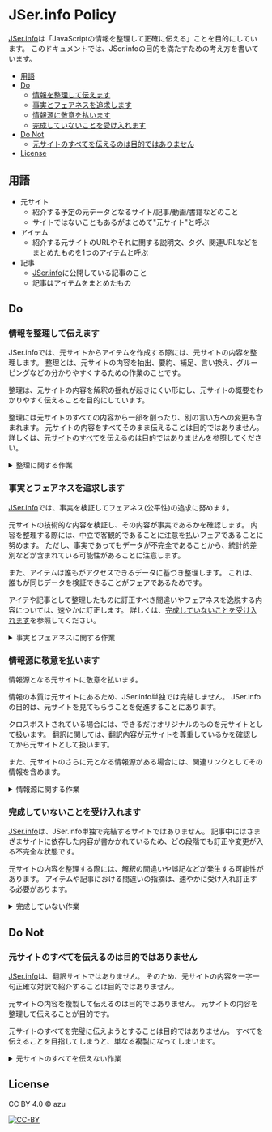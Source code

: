 # JSer.info Policy

[JSer.info][]は「JavaScriptの情報を整理して正確に伝える」ことを目的にしています。
このドキュメントでは、JSer.infoの目的を満たすための考え方を書いています。

<!-- TOC -->

- [用語](#%E7%94%A8%E8%AA%9E)
- [Do](#do)
    - [情報を整理して伝えます](#%E6%83%85%E5%A0%B1%E3%82%92%E6%95%B4%E7%90%86%E3%81%97%E3%81%A6%E4%BC%9D%E3%81%88%E3%81%BE%E3%81%99)
    - [事実とフェアネスを追求します](#%E4%BA%8B%E5%AE%9F%E3%81%A8%E3%83%95%E3%82%A7%E3%82%A2%E3%83%8D%E3%82%B9%E3%82%92%E8%BF%BD%E6%B1%82%E3%81%97%E3%81%BE%E3%81%99)
    - [情報源に敬意を払います](#%E6%83%85%E5%A0%B1%E6%BA%90%E3%81%AB%E6%95%AC%E6%84%8F%E3%82%92%E6%89%95%E3%81%84%E3%81%BE%E3%81%99)
    - [完成していないことを受け入れます](#%E5%AE%8C%E6%88%90%E3%81%97%E3%81%A6%E3%81%84%E3%81%AA%E3%81%84%E3%81%93%E3%81%A8%E3%82%92%E5%8F%97%E3%81%91%E5%85%A5%E3%82%8C%E3%81%BE%E3%81%99)
- [Do Not](#do-not)
    - [元サイトのすべてを伝えるのは目的ではありません](#%E5%85%83%E3%82%B5%E3%82%A4%E3%83%88%E3%81%AE%E3%81%99%E3%81%B9%E3%81%A6%E3%82%92%E4%BC%9D%E3%81%88%E3%82%8B%E3%81%AE%E3%81%AF%E7%9B%AE%E7%9A%84%E3%81%A7%E3%81%AF%E3%81%82%E3%82%8A%E3%81%BE%E3%81%9B%E3%82%93)
- [License](#license)

<!-- /TOC -->

## 用語

- 元サイト
    - 紹介する予定の元データとなるサイト/記事/動画/書籍などのこと
    - サイトではないこともあるがまとめて"元サイト"と呼ぶ
- アイテム
    - 紹介する元サイトのURLやそれに関する説明文、タグ、関連URLなどをまとめたものを1つのアイテムと呼ぶ
- 記事
    - [JSer.info][]に公開している記事のこと
    - 記事はアイテムをまとめたもの

## Do

### 情報を整理して伝えます

JSer.infoでは、元サイトからアイテムを作成する際には、元サイトの内容を整理します。
整理とは、元サイトの内容を抽出、要約、補足、言い換え、グルーピングなどの分かりやすくするための作業のことです。

整理は、元サイトの内容を解釈の揺れが起きにくい形にし、元サイトの概要をわかりやすく伝えることを目的にしています。

整理には元サイトのすべての内容から一部を削ったり、別の言い方への変更も含まれます。
元サイトの内容をすべてそのまま伝えることは目的ではありません。
詳しくは、[元サイトのすべてを伝えるのは目的ではありません](#元サイトのすべてを伝えるのは目的ではありません)を参照してください。

<details>
<summary>整理に関する作業</summary>

- グルーピング
    - リリースノートなら`major`/`minor`/`patch`を意識してまとめる
        - 破壊的な変更、機能追加と修正でまとめる
    - 種類でまとめて順番に見れば分かる形にする
- リリースノート
    - 意見と事実を分ける
- 元サイトの目的
    - 元サイトの目的を明らかにして伝える
    - 現実の実装と目的が離れているときがある
- 行き違いのある言葉を減らす
    - 軽量、互換など解釈の違いが起きやすい言葉に補足を加える or 置き換える
    - 互換性はどこまで目指しているのかという目的に置き換える
    - 軽量は具体的に何が(サイズ、パフォーマンス)軽量なのかを分かるようにする または 具体的な数字へと置き換える
- 関連リソース
    - 関連する/依存するリソースを関連アイテムとしてまとめる
</details>

### 事実とフェアネスを追求します

[JSer.info][]では、事実を検証してフェアネス(公平性)の追求に努めます。

元サイトの技術的な内容を検証し、その内容が事実であるかを確認します。
内容を整理する際には、中立で客観的であることに注意を払いフェアであることに努めます。
ただし、事実であってもデータが不完全であることから、統計的差別などが含まれている可能性があることに注意します。

また、アイテムは誰もがアクセスできるデータに基づき整理します。
これは、誰もが同じデータを検証できることがフェアであるためです。

アイテや記事として整理したものに訂正すべき間違いやフェアネスを逸脱する内容については、速やかに訂正します。
詳しくは、[完成していないことを受け入れます](#完成していないことを受け入れます)を参照してください。

<details>
<summary>事実とフェアネスに関する作業</summary>

- 技術的な嘘はつかない
    - 技術的な嘘は目立つため検証の手間を省かない
- 誇張表現をそのまま捉えない
    - 伝聞して拡散する役割ではない
    - 事実を検証して整理する
- 事実によるデータの差別は避ける
    - 統計的差別のように元データが不完全であるため、その事実が見えている可能性があることに注意する
    - トレンドデータ
        - トレンドデータについては曖昧性が含まれていることを意識する
        - 日付(正確)
        - 新規性(やや曖昧 - 類似の調査が必要)
        - トレンド(曖昧 - 人/世の中への依存)
    - アンケート
        - アンケートには回答者によるデータの偏りが発生しやすい
        - アンケートの回答者の地域によっても差が出てくることがある
        - アンケートの結果については、元データに対する注釈を入れる または アイテムとする時にデータに対する結論に対しては扱わない(読み手の解釈に委ねる)など
- 人が容認できない言葉を避ける
    - ジェンダー、差別、FUDなど、ただの差別になっていかを確認する
    - アイテムが[コントリビューター行動規範](https://github.com/jser/.github/blob/master/CODE_OF_CONDUCT.md)に反した内容ではないかを確認する
    - 主観を取り除くことは難しいため、指摘は速やかに受け入れる
- 偏り
    - 意見の偏りを常に意識する
    - 客観的に整理する
    - 意見そのものが悪いわけではないため、記事としてバランスを意識する
- Public/透明性
    - 元サイトなどについては、誰もがなにかしらの方法でアクセスできる情報のみを扱う
    - 招待されないと見れない or 特定の人のみが見える情報をベースにして書かない
    - これはデータの偏りを少なくためにも注意を払う
- 比較する場合の事実と再現性
    - ベンチマークは注意して事実を検証する

</details>

### 情報源に敬意を払います

情報源となる元サイトに敬意を払います。

情報の本質は元サイトにあるため、JSer.info単独では完結しません。
JSer.infoの目的は、元サイトを見てもらうことを促進することにあります。

クロスポストされている場合には、できるだけオリジナルのものを元サイトとして扱います。
翻訳に関しては、翻訳内容が元サイトを尊重しているかを確認してから元サイトとして扱います。

また、元サイトのさらに元となる情報源がある場合には、関連リンクとしてその情報を含めます。

<details>
<summary>情報源に関する作業</summary>

- 目的はJavaScriptの情報を”紹介”ではなく”知ってもらう”事にある
    - [JSer.infoについて - JSer.info](https://jser.info/about/)
- 媒体の特性を見る
    - クロスポストサイト
        - できるだけクロスポストの作者オリジナルの記事を元サイトとして扱う
    - 転載
        - 作者オリジナルの記事を元サイトとして扱う
- 翻訳
    - 翻訳がライセンスは正しいかを確認する
    - 翻訳が元の内容を逸脱するようなタイトルや内容に変更してないかを確認する
    - 翻訳の原文に対するリンクをアイテムの関連記事として入れる
    - 原文と翻訳がほぼ同時に公開されている場合は、原文を元サイトとして扱う
- 元サイトの元
    - 元サイトのさらに元サイトがあるなら関連リンクとして扱う

</details>

### 完成していないことを受け入れます

[JSer.info][]は、JSer.info単独で完結するサイトではありません。
記事中にはさまざまサイトに依存した内容が書かかれているため、どの段階でも訂正や変更が入る不完全な状態です。

元サイトの内容を整理する際には、解釈の間違いや誤記などが発生する可能性があります。
アイテムや記事における間違いの指摘は、速やかに受け入れ訂正する必要があります。

<details>
<summary>完成していない作業</summary>

- 単独で完成していないことを意識する
    - 膨大な情報を無理やりまとめようとすると、これを超えてしまうことがあるの注意する
- 間違いの訂正は速やかに受け入れる
    - 解釈の間違いが発生することはある
    - どのタイミングでも、修正を受け入れることができるようにする
    - [jser/jser.info](https://github.com/jser/jser.info "jser/jser.info")
        - アイテムのデータを修正したい場合
    - [jser/jser.github.io](https://github.com/jser/jser.github.io "jser/jser.github.io")
        - [JSer.info][]の記事を修正したい場合
- 分からないものを独自解釈しない
    - わからないものはわからないものとして扱う

</details>

## Do Not

### 元サイトのすべてを伝えるのは目的ではありません

[JSer.info][]は、翻訳サイトではありません。
そのため、元サイトの内容を一字一句正確な対訳で紹介することは目的ではありません。

元サイトの内容を複製して伝えるのは目的ではありません。
元サイトの内容を整理して伝えることが目的です。

元サイトのすべてを完璧に伝えようとすることは目的ではありません。
すべてを伝えることを目指してしまうと、単なる複製になってしまいます。

<details>
<summary>元サイトのすべてを伝えない作業</summary>

- 翻訳するのは目的ではありません
    - 一字一句正確な対訳を作ることは目的でありません
    - これは他のポリシーに反してしまいやすい
    - 情報を整理することを考え、取捨選択することを意識します
- 元サイトの内容を複製するのは役割ではありません
    - JSer.infoにすべての情報が集約される必要はないため、情報をすべて複製する必要はありません
    - JSer.infoの目的は、紹介することではなく、知ってもらうためです
    - そのため、必ずしもユーザーはJSer.info自体を見る必要はありません

</details>


## License

CC BY 4.0 © azu

[![CC-BY](https://licensebuttons.net/l/by/4.0/88x31.png)](http://creativecommons.org/licenses/by/4.0/)


[JSer.info]: https://jser.info
